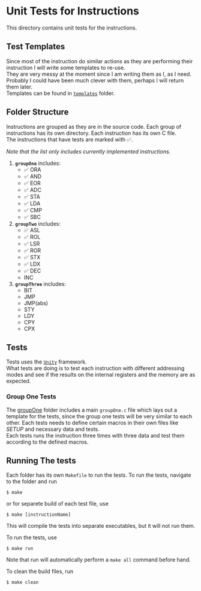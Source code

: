 # Unit Tests for Instructions

This directory contains unit tests for the instructions.

## Test Templates

Since most of the instruction do similar actions as they are performing their instruction I will write some templates to re-use.  
They are very messy at the moment since I am writing them as I, as I need. Probably I could have been much clever with them, perhaps I will return them later.  
Templates can be found in [`templates`](./templates/) folder.

## Folder Structure

Instructions are grouped as they are in the source code. Each group of instructions has its own directory. Each instruction has its own C file.  
The instructions that have tests are marked with :white_check_mark:.

_Note that the list only includes currently implemented instructions._
1. **`groupOne`** includes:
    - :white_check_mark: ORA
    - :white_check_mark: AND
    - :white_check_mark: EOR
    - :white_check_mark: ADC
    - :white_check_mark: STA
    - :white_check_mark: LDA
    - :white_check_mark: CMP
    - :white_check_mark: SBC
2. **`groupTwo`** includes:
    - :white_check_mark: ASL
    - :white_check_mark: ROL
    - :white_check_mark: LSR
    - :white_check_mark: ROR
    - :white_check_mark: STX
    - :white_check_mark: LDX
    - :white_check_mark: DEC
    - INC
3. **`groupThree`** includes:
    - BIT
    - JMP
    - JMP(abs)
    - STY
    - LDY
    - CPY
    - CPX


## Tests

Tests uses the [`Unity`](https://github.com/ThrowTheSwitch/Unity) framework.  
What tests are doing is to test each instruction with different addressing modes and see if the results on the internal registers and the memory are as expected.

### Group One Tests

The [groupOne](./groupOne/) folder includes a main `groupOne.c` file which lays out a template for the tests, since the group one tests will be very similar to each other. Each tests needs to define certain macros in their own files like *SETUP* and necessary data and tests.  
Each tests runs the instruction three times with three data and test them according to the defined macros.  

## Running The tests

Each folder has its own `Makefile` to run the tests. To run the tests, navigate to the folder and run

```
$ make
```

or for separete build of each test file, use

```
$ make [instructionName]
```

This will compile the tests into separate executables, but it will not run them.

To run the tests, use

```
$ make run
```
Note that run will automatically perform a `make all` command before hand.

To clean the build files, run

```
$ make clean
```
